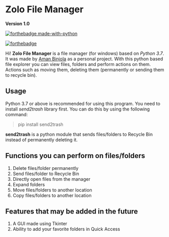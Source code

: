 # Zolo File Manager 
**Version 1.0**

[![forthebadge made-with-python](http://ForTheBadge.com/images/badges/made-with-python.svg)](https://www.python.org/)

[![forthebadge](https://forthebadge.com/images/badges/built-with-love.svg)](https://forthebadge.com)

Hi! **Zolo File Manager** is a file manager (for windows) based on *Python 3.7*. It was made by [Aman Binjola](www.github.com/binjolaaman10) as a personal project. With this python based file explorer you can view files, folders and perform actions on them. Actions such as moving them, deleting them (permanently or sending them to recycle bin).

## Usage
Python 3.7 or above is recommended for using this program.
You need to install *send2trash* library first. You can do this by using the following command:

> pip install send2trash

**send2trash** is a python module that sends files/folders to Recycle Bin instead of permanently deleting it.

## Functions you can perform on files/folders

 1. Delete files/folder permanently
 2. Send files/folder to Recycle Bin
 3. Directly open files from the manager
 4. Expand folders
 5. Move files/folders to another location
 6. Copy files/folders to another location
 
 ## Features that may be added in the future
 
 1. A GUI made using Tkinter
 2. Ability to add your favorite folders in Quick Access 
